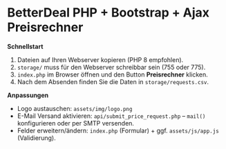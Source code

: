 # BetterDeal PHP + Bootstrap + Ajax Preisrechner

**Schnellstart**

1. Dateien auf Ihren Webserver kopieren (PHP 8 empfohlen).
2. `storage/` muss für den Webserver schreibbar sein (755 oder 775).  
3. `index.php` im Browser öffnen und den Button **Preisrechner** klicken.
4. Nach dem Absenden finden Sie die Daten in `storage/requests.csv`.

**Anpassungen**

- Logo austauschen: `assets/img/logo.png`
- E-Mail Versand aktivieren: `api/submit_price_request.php` – `mail()` konfigurieren oder per SMTP versenden.
- Felder erweitern/ändern: `index.php` (Formular) + ggf. `assets/js/app.js` (Validierung).

